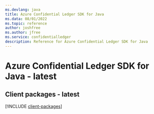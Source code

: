 ```yaml
---
ms.devlang: java
title: Azure Confidential Ledger SDK for Java
ms.data: 08/01/2022
ms.topic: reference
author: joshfree
ms.author: jfree
ms.service: confidentialledger
description: Reference for Azure Confidential Ledger SDK for Java
---
```

# Azure Confidential Ledger SDK for Java - latest

## Client packages - latest
[!INCLUDE [client-packages](confidential-ledger-client-index.md)]
